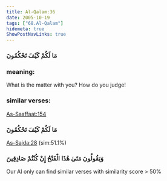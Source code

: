 ```yaml
---
title: Al-Qalam:36
date: 2005-10-19
tags: ["68.Al-Qalam"]
hidemeta: true 
ShowPostNavLinks: true 
---
```

### مَا لَكُمْ كَيْفَ تَحْكُمُونَ
### meaning: 
What is the matter with you? How do you judge!
### similar verses: 

[As-Saaffaat:154](/37/154)

### مَا لَكُمْ كَيْفَ تَحْكُمُونَ

[As-Sajda:28](/32/28) (sim:51.1%)

### وَيَقُولُونَ مَتَىٰ هَٰذَا الْفَتْحُ إِنْ كُنْتُمْ صَادِقِينَ

Our AI only can find similar verses with similarity score > 50% 


